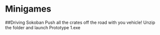 # Minigames
##Driving Sokoban
Push all the crates off the road with you vehicle!
Unzip the folder and launch Prototype 1.exe

